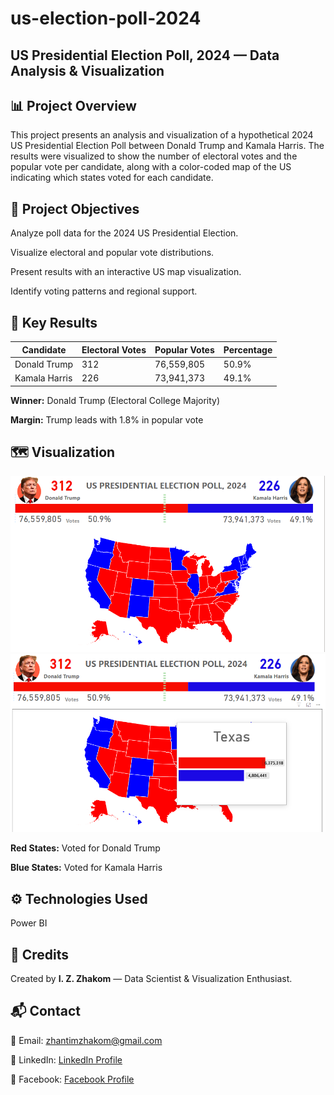 # us-election-poll-2024
## US Presidential Election Poll, 2024 — Data Analysis &amp; Visualization

## 📊 Project Overview
This project presents an analysis and visualization of a hypothetical 2024 US Presidential Election Poll between Donald Trump and Kamala Harris. The results were visualized to show the number of electoral votes and the popular vote per candidate, along with a color-coded map of the US indicating which states voted for each candidate.

## 🧾 Project Objectives
Analyze poll data for the 2024 US Presidential Election.

Visualize electoral and popular vote distributions.

Present results with an interactive US map visualization.

Identify voting patterns and regional support.

## 📌 Key Results
| Candidate      | Electoral Votes | Popular Votes      | Percentage |
|----------------|-----------------|--------------------|------------|
| Donald Trump   | 312             | 76,559,805         | 50.9%      |
| Kamala Harris  | 226             | 73,941,373         | 49.1%      |

**Winner:** Donald Trump (Electoral College Majority)

**Margin:** Trump leads with 1.8% in popular vote

## 🗺️ Visualization
<img src="Dashboard1.png" width="700"/>

<img src="Dashboard2.png" width="700"/>

**Red States:** Voted for Donald Trump

**Blue States:** Voted for Kamala Harris

## ⚙️ Technologies Used
Power BI

## 📣 Credits
Created by **I. Z. Zhakom** — Data Scientist & Visualization Enthusiast.

## 📬 Contact
📧 Email: zhantimzhakom@gmail.com

💼 LinkedIn: [LinkedIn Profile](https://linkedin.com/in/zhantim-zhakom)

💼 Facebook: [Facebook Profile](https://facebook.com/zhantim-zhakom)

